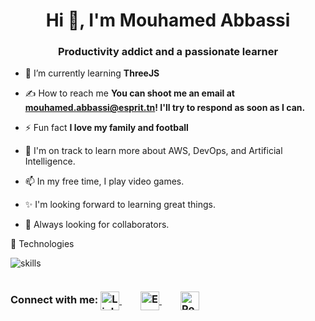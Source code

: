 <h1 align="center">Hi 👋, I'm Mouhamed Abbassi</h1>
<h3 align="center">Productivity addict and a passionate learner</h3>

 

- 🌱 I’m currently learning **ThreeJS**

- ✍️  How to reach me **You can shoot me an email at mouhamed.abbassi@esprit.tn! I'll try to respond as soon as I can.**

- ⚡ Fun fact **I love my family and football**

- 🌱  I'm on track to learn more about AWS, DevOps, and Artificial Intelligence.

- 📫 In my free time, I play video games.

- ✨ I'm looking forward to learning great things.

- 🌱 Always looking for collaborators.

🔧 Technologies

![skills](https://skillicons.dev/icons?i=html,css,js,ts,java,php,nodejs,express,symfony,spring,react,next,angular,tailwind,bootstrap,mongodb,mysql,postgres,docker,jenkins,bash,git,vscode&theme=dark&perline=15)

 


<div align="left" style="display: flex; align-items: center;">
  <h3 style="margin-right: 10px;">Connect with me:
  <a href="https://www.linkedin.com/in/mouhamed-abbassi-b46b74200/" target="_blank" style="margin-right: 30px;">
    <img align="center" src="https://cdn-icons-png.flaticon.com/512/145/145807.png" alt="LinkedIn" height="30" width="30" />
  </a>
  <a href="mailto:mouhamed.abbassi@esprit.tn" target="_blank" style="margin-right: 30px;">
    <img align="center" src="https://cdn-icons-png.flaticon.com/512/732/732200.png" alt="Email" height="30" width="30" />
  </a>
  <a href="https://abbassi-mouhamed.vercel.app" target="_blank">
    <img align="center" src="https://cdn-icons-png.flaticon.com/512/3135/3135715.png" alt="Portfolio" height="30" width="30" />
  </a>
   </h3>
</div>
